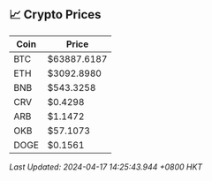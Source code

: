 ## 📈 Crypto Prices

| Coin | Price |
| ---- | ----- |
| BTC | $63887.6187 |
| ETH | $3092.8980 |
| BNB | $543.3258 |
| CRV | $0.4298 |
| ARB | $1.1472 |
| OKB | $57.1073 |
| DOGE | $0.1561 |

_Last Updated: 2024-04-17 14:25:43.944 +0800 HKT_